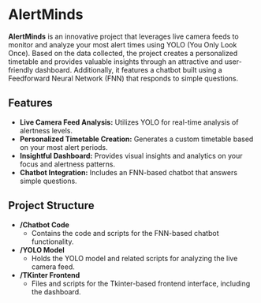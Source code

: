 # AlertMinds

**AlertMinds** is an innovative project that leverages live camera feeds to monitor and analyze your most alert times using YOLO (You Only Look Once). Based on the data collected, the project creates a personalized timetable and provides valuable insights through an attractive and user-friendly dashboard. Additionally, it features a chatbot built using a Feedforward Neural Network (FNN) that responds to simple questions.

## Features

- **Live Camera Feed Analysis:** Utilizes YOLO for real-time analysis of alertness levels.
- **Personalized Timetable Creation:** Generates a custom timetable based on your most alert periods.
- **Insightful Dashboard:** Provides visual insights and analytics on your focus and alertness patterns.
- **Chatbot Integration:** Includes an FNN-based chatbot that answers simple questions.

## Project Structure

- **/Chatbot Code**
  - Contains the code and scripts for the FNN-based chatbot functionality.
- **/YOLO Model**
  - Holds the YOLO model and related scripts for analyzing the live camera feed.
- **/TKinter Frontend**
  - Files and scripts for the Tkinter-based frontend interface, including the dashboard.
